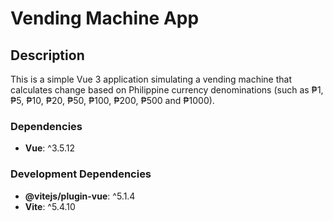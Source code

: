 # Vending Machine App

## Description
This is a simple Vue 3 application simulating a vending machine that calculates change based on Philippine currency denominations (such as ₱1, ₱5, ₱10, ₱20, ₱50, ₱100, ₱200, ₱500 and ₱1000).

### Dependencies
- **Vue**: ^3.5.12

### Development Dependencies
- **@vitejs/plugin-vue**: ^5.1.4
- **Vite**: ^5.4.10


